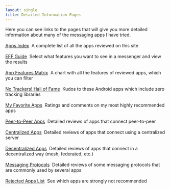 ```yaml
---
layout: single
title: Detailed Information Pages
---
```

Here you can see links to the pages that will give you more detailed information about many of the messaging apps I have tried.<br>
<br>
<a href="{% link _pages/app_list.md %}" class="btn btn--info btn--x-large">Apps Index</a>&nbsp;&nbsp;A complete list of all the apps reviewed on this site<br>
<br>
<a href="{% link _pages/effguide.md %}" class="btn btn--info btn--x-large">EFF Guide</a>&nbsp;&nbsp;Select what features you want to see in a messenger and view the results<br>
<br>
<a href="{% link _pages/featuresmatrix.md %}" class="btn btn--info btn--x-large">App Features Matrix</a>&nbsp;&nbsp;A chart with all the features of reviewed apps, which you can filter<br>
<br>
<a href="{% link _pages/notrackers.md %}" class="btn btn--info btn--x-large">No Trackers! Hall of Fame</a>&nbsp;&nbsp;Kudos to these Android apps which include zero tracking libraries<br>
<br>
<a href="{% link favorites.md %}" class="btn btn--info btn--x-large">My Favorite Apps</a>&nbsp;&nbsp;Ratings and comments on my most highly recommended apps<br>
<br>
<a href="{% link p2papps.md %}" class="btn btn--info btn--x-large">Peer-to-Peer Apps</a>&nbsp;&nbsp;Detailed reviews of apps that connect peer-to-peer<br>
<br>
<a href="{% link centralizedapps.md %}" class="btn btn--info btn--x-large">Centralized Apps</a>&nbsp;&nbsp;Detailed reviews of apps that connect using a centralized server<br>
<br>
<a href="{% link decentralizedapps.md %}" class="btn btn--info btn--x-large">Decentralized Apps</a>&nbsp;&nbsp;Detailed reviews of apps that connect in a decentralized way (mesh, federated, etc.)<br>
<br>
<a href="{% link protocols.md %}" class="btn btn--info btn--x-large">Messaging Protocols</a>&nbsp;&nbsp;Detailed reviews of some messaging protocols that are commonly used by several apps<br>
<br>
<a href="{% link rejectedapps.md %}" class="btn btn--info btn--x-large">Rejected Apps List</a>&nbsp;&nbsp;See which apps are strongly not recommended<br>
